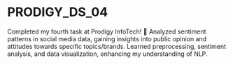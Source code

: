 # PRODIGY_DS_04
Completed my fourth task at Prodigy InfoTech! 🎉 Analyzed sentiment patterns in social media data, gaining insights into public opinion and attitudes towards specific topics/brands.  Learned preprocessing, sentiment analysis, and data visualization, enhancing my understanding of NLP.
